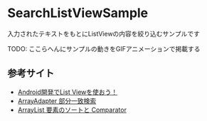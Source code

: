 # SearchListViewSample

入力されたテキストをもとにListViewの内容を絞り込むサンプルです

TODO: ここらへんにサンプルの動きをGIFアニメーションで掲載する

## 参考サイト

- [Android開発でList Viewを使おう！](https://qiita.com/Tsumugi/items/47f31bb7351979a45653)
- [ArrayAdapter 部分一致検索](http://blog.sfapps.jp/2015/10/17/partial_match_search_in_arrayadapter/)
- [ArrayList 要素のソートと Comparator](http://java.keicode.com/lib/collections-sort.php)
